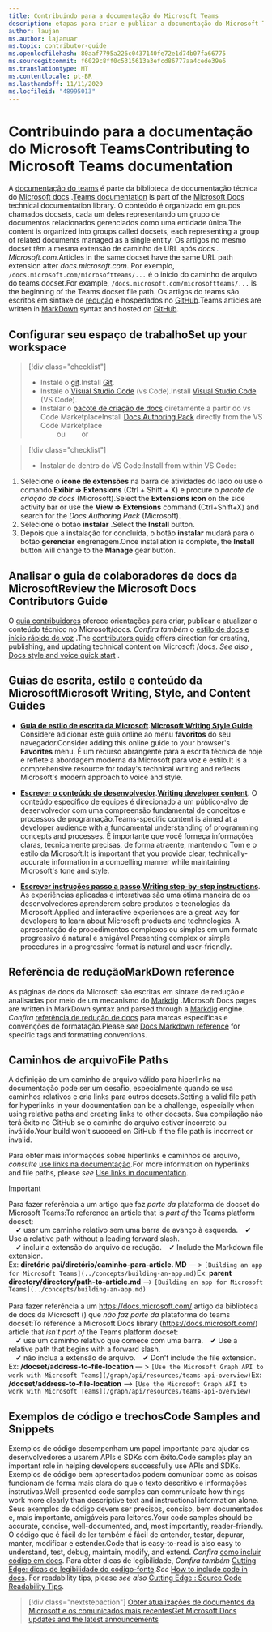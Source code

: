 ```yaml
---
title: Contribuindo para a documentação do Microsoft Teams
description: etapas para criar e publicar a documentação do Microsoft Teams
author: laujan
ms.author: lajanuar
ms.topic: contributor-guide
ms.openlocfilehash: 80aaf7795a226c0437140fe72e1d74b07fa66775
ms.sourcegitcommit: f6029c8ff0c5315613a3efcd86777aa4cede39e6
ms.translationtype: MT
ms.contentlocale: pt-BR
ms.lasthandoff: 11/11/2020
ms.locfileid: "48995013"
---
```

# <a name="contributing-to-microsoft-teams-documentation"></a><span data-ttu-id="edd5c-103">Contribuindo para a documentação do Microsoft Teams</span><span class="sxs-lookup"><span data-stu-id="edd5c-103">Contributing to Microsoft Teams documentation</span></span>

<span data-ttu-id="edd5c-104">A [documentação do teams](/microsoftteams/platform/overview) é parte da biblioteca de documentação técnica do [Microsoft docs](https://docs.microsoft.com/) .</span><span class="sxs-lookup"><span data-stu-id="edd5c-104">[Teams documentation](/microsoftteams/platform/overview) is part of the [Microsoft Docs](https://docs.microsoft.com/) technical documentation library.</span></span> <span data-ttu-id="edd5c-105">O conteúdo é organizado em grupos chamados docsets, cada um deles representando um grupo de documentos relacionados gerenciados como uma entidade única.</span><span class="sxs-lookup"><span data-stu-id="edd5c-105">The content is organized into groups called docsets, each representing a group of related documents managed as a single entity.</span></span> <span data-ttu-id="edd5c-106">Os artigos no mesmo docset têm a mesma extensão de caminho de URL após *docs <span></span> . Microsoft.com*.</span><span class="sxs-lookup"><span data-stu-id="edd5c-106">Articles in the same docset have the same URL path extension after *docs<span></span>.microsoft.com*.</span></span>  <span data-ttu-id="edd5c-107">Por exemplo,  `/docs.microsoft.com/microsoftteams/...`   é o início do caminho de arquivo do teams docset.</span><span class="sxs-lookup"><span data-stu-id="edd5c-107">For example,  `/docs.microsoft.com/microsoftteams/...`   is the beginning of the Teams docset file path.</span></span> <span data-ttu-id="edd5c-108">Os artigos do teams são escritos em sintaxe de  [redução](#markdown-reference) e hospedados no [GitHub](https://github.com/MicrosoftDocs/msteams-docs/tree/master/msteams-platform).</span><span class="sxs-lookup"><span data-stu-id="edd5c-108">Teams articles are written in  [MarkDown](#markdown-reference) syntax and hosted on [GitHub](https://github.com/MicrosoftDocs/msteams-docs/tree/master/msteams-platform).</span></span>

## <a name="set-up-your-workspace"></a><span data-ttu-id="edd5c-109">Configurar seu espaço de trabalho</span><span class="sxs-lookup"><span data-stu-id="edd5c-109">Set up your workspace</span></span>

> [!div class="checklist"]
>
> * <span data-ttu-id="edd5c-110">Instale o [git](https://git-scm.com/book/en/v2/Getting-Started-Installing-Git).</span><span class="sxs-lookup"><span data-stu-id="edd5c-110">Install [Git](https://git-scm.com/book/en/v2/Getting-Started-Installing-Git).</span></span>
> * <span data-ttu-id="edd5c-111">Instale o [Visual Studio Code](https://code.visualstudio.com/) (vs Code).</span><span class="sxs-lookup"><span data-stu-id="edd5c-111">Install [Visual Studio Code](https://code.visualstudio.com/) (VS Code).</span></span>
> * <span data-ttu-id="edd5c-112">Instalar o [pacote de criação de docs](https://marketplace.visualstudio.com/items?itemName=docsmsft.docs-authoring-pack) diretamente a partir do vs Code Marketplace</span><span class="sxs-lookup"><span data-stu-id="edd5c-112">Install [Docs Authoring Pack](https://marketplace.visualstudio.com/items?itemName=docsmsft.docs-authoring-pack) directly from the VS Code Marketplace</span></span>
<br><span data-ttu-id="edd5c-113">&emsp;&emsp; ou</span><span class="sxs-lookup"><span data-stu-id="edd5c-113">&emsp;&emsp; or</span></span>

> [!div class="checklist"]
>
> * <span data-ttu-id="edd5c-114">Instalar de dentro do VS Code:</span><span class="sxs-lookup"><span data-stu-id="edd5c-114">Install from within VS Code:</span></span>

   1. <span data-ttu-id="edd5c-115">Selecione o **ícone de extensões** na barra de atividades do lado ou use o comando **Exibir => Extensions** (Ctrl + Shift + X) e procure o *pacote de criação de docs* (Microsoft).</span><span class="sxs-lookup"><span data-stu-id="edd5c-115">Select the **Extensions icon** on the side activity bar or use the **View => Extensions** command (Ctrl+Shift+X) and search for the *Docs Authoring Pack* (Microsoft).</span></span>
   1. <span data-ttu-id="edd5c-116">Selecione o botão **instalar** .</span><span class="sxs-lookup"><span data-stu-id="edd5c-116">Select the **Install** button.</span></span>
   1. <span data-ttu-id="edd5c-117">Depois que a instalação for concluída, o botão **instalar** mudará para o botão **gerenciar** engrenagem.</span><span class="sxs-lookup"><span data-stu-id="edd5c-117">Once installation is complete, the **Install** button will change to the **Manage** gear button.</span></span>

## <a name="review-the-microsoft-docs-contributors-guide"></a><span data-ttu-id="edd5c-118">Analisar o guia de colaboradores de docs da Microsoft</span><span class="sxs-lookup"><span data-stu-id="edd5c-118">Review the Microsoft Docs Contributors Guide</span></span>

<span data-ttu-id="edd5c-119">O [guia contribuidores](/contribute) oferece orientações para criar, publicar e atualizar o conteúdo técnico no Microsoft/docs. *Confira também* o [estilo de docs e início rápido de voz](/contribute/style-quick-start) .</span><span class="sxs-lookup"><span data-stu-id="edd5c-119">The [contributors guide](/contribute) offers direction for creating, publishing, and updating technical content on Microsoft /docs. *See also* , [Docs style and voice quick start](/contribute/style-quick-start) .</span></span>

## <a name="microsoft-writing-style-and-content-guides"></a><span data-ttu-id="edd5c-120">Guias de escrita, estilo e conteúdo da Microsoft</span><span class="sxs-lookup"><span data-stu-id="edd5c-120">Microsoft Writing, Style, and Content Guides</span></span>

* <span data-ttu-id="edd5c-121">**[Guia de estilo de escrita da Microsoft](/style-guide/welcome)**.</span><span class="sxs-lookup"><span data-stu-id="edd5c-121">**[Microsoft Writing Style Guide](/style-guide/welcome)**.</span></span> <span data-ttu-id="edd5c-122">Considere adicionar este guia online ao menu **favoritos** do seu navegador.</span><span class="sxs-lookup"><span data-stu-id="edd5c-122">Consider adding this online guide  to your browser's **Favorites** menu.</span></span> <span data-ttu-id="edd5c-123">É um recurso abrangente para a escrita técnica de hoje e reflete a abordagem moderna da Microsoft para voz e estilo.</span><span class="sxs-lookup"><span data-stu-id="edd5c-123">It is a comprehensive resource for today's technical writing and reflects Microsoft's modern approach to voice and style.</span></span>

* <span data-ttu-id="edd5c-124">**[Escrever o conteúdo do desenvolvedor](/style-guide/developer-content/)**.</span><span class="sxs-lookup"><span data-stu-id="edd5c-124">**[Writing developer content](/style-guide/developer-content/)**.</span></span> <span data-ttu-id="edd5c-125">O conteúdo específico de equipes é direcionado a um público-alvo de desenvolvedor com uma compreensão fundamental de conceitos e processos de programação.</span><span class="sxs-lookup"><span data-stu-id="edd5c-125">Teams-specific content is aimed at a developer audience with a fundamental understanding of programming concepts and processes.</span></span> <span data-ttu-id="edd5c-126">É importante que você forneça informações claras, tecnicamente precisas, de forma atraente, mantendo o Tom e o estilo da Microsoft.</span><span class="sxs-lookup"><span data-stu-id="edd5c-126">It is important that you provide clear, technically-accurate information in a compelling manner while maintaining Microsoft's tone and style.</span></span>

* <span data-ttu-id="edd5c-127">**[Escrever instruções passo a passo](/style-guide/procedures-instructions/writing-step-by-step-instructions)**.</span><span class="sxs-lookup"><span data-stu-id="edd5c-127">**[Writing step-by-step instructions](/style-guide/procedures-instructions/writing-step-by-step-instructions)**.</span></span> <span data-ttu-id="edd5c-128">As experiências aplicadas e interativas são uma ótima maneira de os desenvolvedores aprenderem sobre produtos e tecnologias da Microsoft.</span><span class="sxs-lookup"><span data-stu-id="edd5c-128">Applied and interactive experiences are a great way for developers to learn about Microsoft products and technologies.</span></span> <span data-ttu-id="edd5c-129">A apresentação de procedimentos complexos ou simples em um formato progressivo é natural e amigável.</span><span class="sxs-lookup"><span data-stu-id="edd5c-129">Presenting complex or simple procedures in a progressive format is natural and user-friendly.</span></span>

## <a name="markdown-reference"></a><span data-ttu-id="edd5c-130">Referência de redução</span><span class="sxs-lookup"><span data-stu-id="edd5c-130">MarkDown reference</span></span>

 <span data-ttu-id="edd5c-131">As páginas de docs da Microsoft são escritas em sintaxe de redução e analisadas por meio de um mecanismo do [Markdig](https://github.com/lunet-io/markdig) .</span><span class="sxs-lookup"><span data-stu-id="edd5c-131">Microsoft Docs pages are written in MarkDown syntax and parsed through a [Markdig](https://github.com/lunet-io/markdig) engine.</span></span> <span data-ttu-id="edd5c-132">*Confira* [referência de redução de docs](/contribute/markdown-reference) para marcas específicas e convenções de formatação.</span><span class="sxs-lookup"><span data-stu-id="edd5c-132">Please *see* [Docs Markdown reference](/contribute/markdown-reference) for specific tags and formatting conventions.</span></span>

## <a name="file-paths"></a><span data-ttu-id="edd5c-133">Caminhos de arquivo</span><span class="sxs-lookup"><span data-stu-id="edd5c-133">File Paths</span></span>

<span data-ttu-id="edd5c-134">A definição de um caminho de arquivo válido para hiperlinks na documentação pode ser um desafio, especialmente quando se usa caminhos relativos e cria links para outros docsets.</span><span class="sxs-lookup"><span data-stu-id="edd5c-134">Setting a valid file path for hyperlinks in your documentation can be a challenge, especially when using relative paths and creating links to other docsets.</span></span>  <span data-ttu-id="edd5c-135">Sua compilação não terá êxito no GitHub se o caminho do arquivo estiver incorreto ou inválido.</span><span class="sxs-lookup"><span data-stu-id="edd5c-135">Your build won't succeed on GitHub if the file path is incorrect or invalid.</span></span>

<span data-ttu-id="edd5c-136">Para obter mais informações sobre hiperlinks e caminhos de arquivo, *consulte* [use links na documentação](/contribute/how-to-write-links).</span><span class="sxs-lookup"><span data-stu-id="edd5c-136">For more information on  hyperlinks and file paths, please *see* [Use links in documentation](/contribute/how-to-write-links).</span></span>

>[!IMPORTANT]
> <span data-ttu-id="edd5c-137">Para fazer referência a um artigo que faz *parte da* plataforma de docset do Microsoft Teams:</span><span class="sxs-lookup"><span data-stu-id="edd5c-137">To reference an article that is *part of* the Teams platform docset:</span></span><br>
> <span data-ttu-id="edd5c-138">&emsp;&#x2714; usar um caminho relativo sem uma barra de avanço à esquerda.</span><span class="sxs-lookup"><span data-stu-id="edd5c-138">&emsp;&#x2714; Use a relative path without a leading forward slash.</span></span><br>
> <span data-ttu-id="edd5c-139">&emsp;&#x2714; incluir a extensão do arquivo de redução.</span><span class="sxs-lookup"><span data-stu-id="edd5c-139">&emsp;&#x2714; Include the Markdown file extension.</span></span><br>
><span data-ttu-id="edd5c-140">Ex:  **diretório pai/diretório/caminho-para-article. MD** — > `[Building an app for Microsoft Teams](../concepts/building-an-app.md)`</span><span class="sxs-lookup"><span data-stu-id="edd5c-140">Ex:  **parent directory/directory/path-to-article.md** —> `[Building an app for Microsoft Teams](../concepts/building-an-app.md)`</span></span> <br><br>
> <span data-ttu-id="edd5c-141">Para fazer referência a um <https://docs.microsoft.com/> artigo da biblioteca de docs da Microsoft () que *não faz parte da* plataforma do teams docset:</span><span class="sxs-lookup"><span data-stu-id="edd5c-141">To reference a Microsoft Docs library (<https://docs.microsoft.com/>) article that *isn't part of* the Teams platform docset:</span></span><br>
> <span data-ttu-id="edd5c-142">&emsp;&#x2714; use um caminho relativo que comece com uma barra.</span><span class="sxs-lookup"><span data-stu-id="edd5c-142">&emsp;&#x2714; Use a relative path that begins with a forward slash.</span></span><br>
> <span data-ttu-id="edd5c-143">&emsp;&#x2714; não inclua a extensão de arquivo.</span><span class="sxs-lookup"><span data-stu-id="edd5c-143">&emsp;&#x2714; Don't include the file extension.</span></span> <br> <span data-ttu-id="edd5c-144">Ex:  **/docset/address-to-file-location** — > `[Use the Microsoft Graph API to work with Microsoft Teams](/graph/api/resources/teams-api-overview)`</span><span class="sxs-lookup"><span data-stu-id="edd5c-144">Ex:  **/docset/address-to-file-location** —> `[Use the Microsoft Graph API to work with Microsoft Teams](/graph/api/resources/teams-api-overview)`</span></span>
>

## <a name="code-samples-and-snippets"></a><span data-ttu-id="edd5c-145">Exemplos de código e trechos</span><span class="sxs-lookup"><span data-stu-id="edd5c-145">Code Samples and Snippets</span></span>

<span data-ttu-id="edd5c-146">Exemplos de código desempenham um papel importante para ajudar os desenvolvedores a usarem APIs e SDKs com êxito.</span><span class="sxs-lookup"><span data-stu-id="edd5c-146">Code samples play an important role in helping developers successfully use APIs and SDKs.</span></span> <span data-ttu-id="edd5c-147">Exemplos de código bem apresentados podem comunicar como as coisas funcionam de forma mais clara do que o texto descritivo e informações instrutivas.</span><span class="sxs-lookup"><span data-stu-id="edd5c-147">Well-presented code samples can communicate how things work more clearly than descriptive text and instructional information alone.</span></span> <span data-ttu-id="edd5c-148">Seus exemplos de código devem ser precisos, conciso, bem documentados e, mais importante, amigáveis para leitores.</span><span class="sxs-lookup"><span data-stu-id="edd5c-148">Your code samples should be accurate, concise, well-documented, and, most importantly, reader-friendly.</span></span> <span data-ttu-id="edd5c-149">O código que é fácil de ler também é fácil de entender, testar, depurar, manter, modificar e estender.</span><span class="sxs-lookup"><span data-stu-id="edd5c-149">Code that is easy-to-read is also easy to understand, test, debug, maintain, modify, and extend.</span></span> <span data-ttu-id="edd5c-150">*Confira* [como incluir código em docs](/contribute/code-in-docs). Para obter dicas de legibilidade, *Confira também* [Cutting Edge: dicas de legibilidade do código-fonte](/archive/msdn-magazine/2014/october/cutting-edge-source-code-readability-tips).</span><span class="sxs-lookup"><span data-stu-id="edd5c-150">*See* [How to include code in docs](/contribute/code-in-docs). For readability tips, please *see also* [Cutting Edge : Source Code Readability Tips](/archive/msdn-magazine/2014/october/cutting-edge-source-code-readability-tips).</span></span>

> [!div class="nextstepaction"]
> [<span data-ttu-id="edd5c-151">Obter atualizações de documentos da Microsoft e os comunicados mais recentes</span><span class="sxs-lookup"><span data-stu-id="edd5c-151">Get Microsoft Docs updates and the latest announcements</span></span>](/teamblog)
